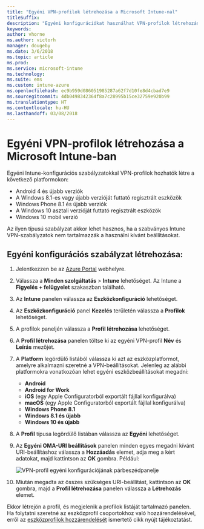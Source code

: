 ```yaml
---
title: "Egyéni VPN-profilok létrehozása a Microsoft Intune-nal"
titleSuffix: 
description: "Egyéni konfigurációkat használhat VPN-profilok létrehozásához Intune-ban."
keywords: 
author: vhorne
ms.author: victorh
manager: dougeby
ms.date: 3/6/2018
ms.topic: article
ms.prod: 
ms.service: microsoft-intune
ms.technology: 
ms.suite: ems
ms.custom: intune-azure
ms.openlocfilehash: ec9b959d086051985287a62f7d10fe8d4cbad7e9
ms.sourcegitcommit: 4db0498342364f8a7c28995b15ce32759e920b99
ms.translationtype: HT
ms.contentlocale: hu-HU
ms.lasthandoff: 03/08/2018
---
```

# <a name="how-to-create-custom-vpn-profiles-in-microsoft-intune"></a>Egyéni VPN-profilok létrehozása a Microsoft Intune-ban

Egyéni Intune-konfigurációs szabályzatokkal VPN-profilok hozhatók létre a következő platformokon:

* Android 4 és újabb verziók
* A Windows 8.1-es vagy újabb verzióját futtató regisztrált eszközök
* Windows Phone 8.1 és újabb verziók
* A Windows 10 asztali verzióját futtató regisztrált eszközök 
* Windows 10 mobil verzió

Az ilyen típusú szabályzat akkor lehet hasznos, ha a szabványos Intune VPN-szabályzatok nem tartalmazzák a használni kívánt beállításokat.

## <a name="to-create-a-custom-configuration-policy"></a>Egyéni konfigurációs szabályzat létrehozása:

1. Jelentkezzen be az [Azure Portal](https://portal.azure.com) webhelyre.
2. Válassza a **Minden szolgáltatás** > **Intune** lehetőséget. Az Intune a **Figyelés + felügyelet** szakaszban található.
3. Az **Intune** panelen válassza az **Eszközkonfiguráció** lehetőséget.
2. Az **Eszközkonfiguráció** panel **Kezelés** területén válassza a **Profilok** lehetőséget.
5. A profilok paneljén válassza a **Profil létrehozása** lehetőséget.
6. A **Profil létrehozása** panelen töltse ki az egyéni VPN-profil **Név** és **Leírás** mezőjét.
7. A **Platform** legördülő listából válassza ki azt az eszközplatformot, amelyre alkalmazni szeretné a VPN-beállításokat. Jelenleg az alábbi platformokra vonatkozóan lehet egyéni eszközbeállításokat megadni:
    - **Android**
    - **Android for Work**
    - **iOS** (egy Apple Configuratorból exportált fájllal konfigurálva)
    - **macOS** (egy Apple Configuratorból exportált fájllal konfigurálva)
    - **Windows Phone 8.1**
    - **Windows 8.1 és újabb**
    - **Windows 10 és újabb**
6. A **Profil** típusa legördülő listában válassza az **Egyéni** lehetőséget.
7. Az **Egyéni OMA-URI beállítások** panelen minden egyes megadni kívánt URI-beállításhoz válassza a **Hozzáadás** elemet, adja meg a kért adatokat, majd kattintson az **OK** gombra. Például:

   ![VPN-profil egyéni konfigurációjának párbeszédpanelje](./media/Intune_Add_VPN_URI.png)

4.  Miután megadta az összes szükséges URI-beállítást, kattintson az **OK** gombra, majd a **Profil létrehozása** panelen válassza a **Létrehozás** elemet.

Ekkor létrejön a profil, és megjelenik a profilok listáját tartalmazó panelen.
Ha folytatni szeretné az eszközprofil csoportokhoz való hozzárendelésével, erről az [eszközprofilok hozzárendelését](device-profile-assign.md) ismertető cikk nyújt tájékoztatást.




